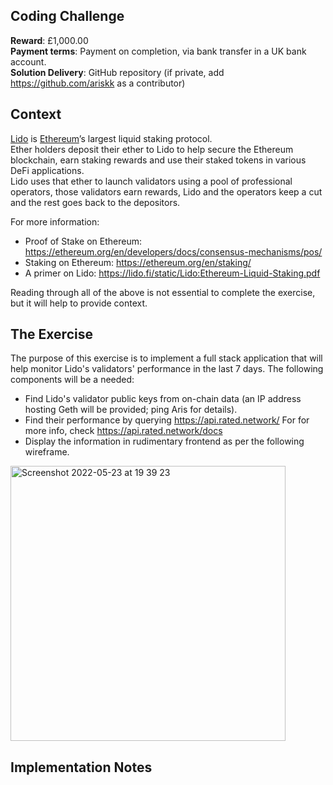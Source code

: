 ## Coding Challenge

**Reward**: £1,000.00  
**Payment terms**: Payment on completion, via bank transfer in a UK bank account.  
**Solution Delivery**: GitHub repository (if private, add https://github.com/ariskk as a contributor)  

## Context

[Lido](https://lido.fi) is [Ethereum](https://ethereum.org/en/)’s largest liquid staking protocol.   
Ether holders deposit their ether to Lido to help secure the Ethereum blockchain, earn staking rewards and use their staked tokens in various DeFi applications.  
Lido uses that ether to launch validators using a pool of professional operators, those validators earn rewards, Lido and the operators keep a cut and the rest goes back to the depositors.  

For more information:
- Proof of Stake on Ethereum: https://ethereum.org/en/developers/docs/consensus-mechanisms/pos/
- Staking on Ethereum: https://ethereum.org/en/staking/
- A primer on Lido: https://lido.fi/static/Lido:Ethereum-Liquid-Staking.pdf

Reading through all of the above is not essential to complete the exercise, but it will help to provide context.

## The Exercise

The purpose of this exercise is to implement a full stack application that will help monitor Lido's validators' performance in the last 7 days.
The following components will be a needed:
- Find Lido's validator public keys from on-chain data (an IP address hosting Geth will be provided; ping Aris for details).
- Find their performance by querying https://api.rated.network/ For for more info, check https://api.rated.network/docs
- Display the information in rudimentary frontend as per the following wireframe.


<img width="440" alt="Screenshot 2022-05-23 at 19 39 23" src="https://user-images.githubusercontent.com/4972825/169867319-e133e3a3-e7eb-472c-8234-a6c6adc4a630.png">

## Implementation Notes


